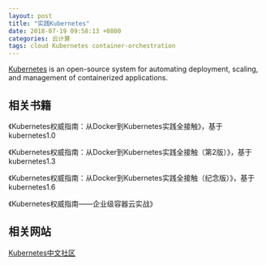 ```yaml
---
layout: post
title: "实践Kubernetes"
date: 2018-07-19 09:58:13 +0800
categories: 云计算
tags: cloud Kubernetes container-orchestration
---
```


[Kubernetes](https://kubernetes.io/) is an open-source system for automating deployment, scaling, and management of containerized applications.

## 相关书籍

《Kubernetes权威指南：从Docker到Kubernetes实践全接触》，基于kubernetes1.0

《Kubernetes权威指南：从Docker到Kubernetes实践全接触（第2版）》，基于kubernetes1.3

《Kubernetes权威指南：从Docker到Kubernetes实践全接触（纪念版）》，基于kubernetes1.6

《Kubernetes权威指南——企业级容器云实战》

## 相关网站

[Kubernetes中文社区](https://www.kubernetes.org.cn)
